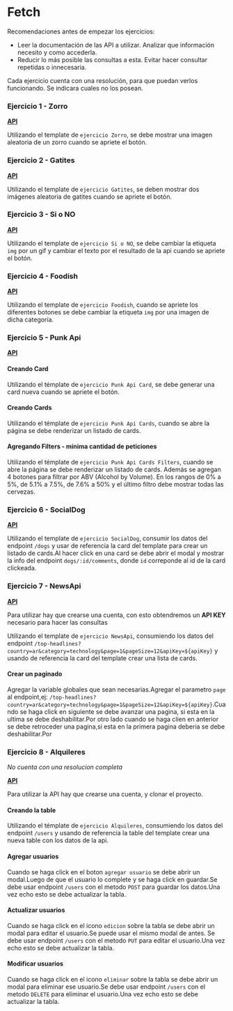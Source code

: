 # Fetch

Recomendaciones antes de empezar los ejercicios:

- Leer la documentación de las API a utilizar. Analizar que información necesito y como accederla.
- Reducir lo más posible las consultas a esta. Evitar hacer consultar repetidas o innecesaria.

Cada ejercicio cuenta con una resolución, para que puedan verlos funcionando. Se indicara cuales no los posean.

### Ejercicio 1 - Zorro

**[API](https://randomfox.ca/)**

Utilizando el template de `ejercicio Zorro`, se debe mostrar una imagen aleatoria de un zorro cuando se apriete el botón.

### Ejercicio 2 - Gatites

**[API](https://docs.thecatapi.com/api-reference/images/images-search)**

Utilizando el template de `ejercicio Gatites`, se deben mostrar dos imágenes aleatoria de gatites cuando se apriete el botón.

### Ejercicio 3 - Si o NO

**[API](https://yesno.wtf/api)**

Utilizando el template de `ejercicio Si o NO`, se debe cambiar la etiqueta `img` por un gif y cambiar el texto por el resultado de la api cuando se apriete el botón.

### Ejercicio 4 - Foodish

**[API](https://foodish-api.herokuapp.com/)**

Utilizando el template de `ejercicio Foodish`, cuando se apriete los diferentes botones se debe cambiar la etiqueta `img` por una imagen de dicha categoría.

### Ejercicio 5 - Punk Api

**[API](https://punkapi.com/documentation/v2)**

#### Creando Card

Utilizando el témplate de `ejercicio Punk Api Card`, se debe generar una card nueva cuando se apriete el botón.

#### Creando Cards

Utilizando el témplate de `ejercicio Punk Api Cards`, cuando se abre la página se debe renderizar un listado de cards.

#### Agregando Filters - minima cantidad de peticiones

Utilizando el témplate de `ejercicio Punk Api Cards Filters`, cuando se abre la página se debe renderizar un listado de cards. Además se agregan 4 botones para filtrar por ABV (Alcohol by Volume). En los rangos de 0% a 5%, de 5.1% a 7.5%, de 7.6% a 50% y el último filtro debe mostrar todas las cervezas.

### Ejercicio 6 - SocialDog

**[API](http://my-json-server.typicode.com/matiasbenary/dbJsonDogs)**

Utilizando el template de `ejercicio SocialDog`, consumir los datos del endpoint `/dogs` y usar de referencia la card del template para crear un listado de cards.Al hacer click en una card se debe abrir el modal y mostrar la info del endpoint `dogs/:id/comments`, donde `id` correponde al id de la card clickeada.

### Ejercicio 7 - NewsApi

**[API](https://newsapi.org/)**

Para utilizar hay que crearse una cuenta, con esto obtendremos un **API KEY** necesario para hacer las consultas

Utilizando el template de `ejercicio NewsApi`, consumiendo los datos del endpoint `/top-headlines?country=ar&category=technology&page=1&pageSize=12&apiKey=${apiKey}` y usando de referencia la card del template crear una lista de cards.

#### Crear un paginado

Agregar la variable globales que sean necesarias.Agregar el parametro `page` al endpoint,ej: `/top-headlines?country=ar&category=technology&page=1&pageSize=12&apiKey=${apiKey}`.Cuando se haga click en siguiente se debe avanzar una pagina, si esta en la ultima se debe deshabilitar.Por otro lado cuando se haga clien en anterior se debe retroceder una pagina,si esta en la primera pagina deberia se debe deshabilitar.Por

### Ejercicio 8 - Alquileres

_No cuenta con una resolucion completa_

**[API](https://mockapi.io/clone/5fada5eb2ec98b001604891c)**

Para utilizar la API hay que crearse una cuenta, y clonar el proyecto.

#### Creando la table

Utilizando el témplate de `ejercicio Alquileres`, consumiendo los datos del endpoint `/users` y usando de referencia la table del template crear una nueva table con los datos de la api.

#### Agregar usuarios

Cuando se haga click en el boton `agregar usuario` se debe abrir un modal.Luego de que el usuario lo complete y se haga click en guardar.Se debe usar endpoint `/users` con el metodo `POST` para guardar los datos.Una vez echo esto se debe actualizar la tabla.

#### Actualizar usuarios

Cuando se haga click en el icono `edicion` sobre la tabla se debe abrir un modal para editar el usuario.Se puede usar el mismo modal de antes. Se debe usar endpoint `/users` con el metodo `PUT` para editar el usuario.Una vez echo esto se debe actualizar la tabla.

#### Modificar usuarios

Cuando se haga click en el icono `eliminar` sobre la tabla se debe abrir un modal para eliminar ese usuario.Se debe usar endpoint `/users` con el metodo `DELETE` para eliminar el usuario.Una vez echo esto se debe actualizar la tabla.
